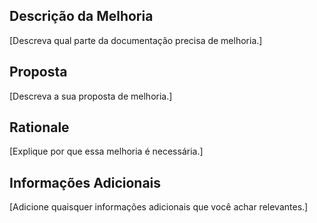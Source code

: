 ## Descrição da Melhoria
[Descreva qual parte da documentação precisa de melhoria.]

## Proposta
[Descreva a sua proposta de melhoria.]

## Rationale
[Explique por que essa melhoria é necessária.]

## Informações Adicionais
[Adicione quaisquer informações adicionais que você achar relevantes.]
